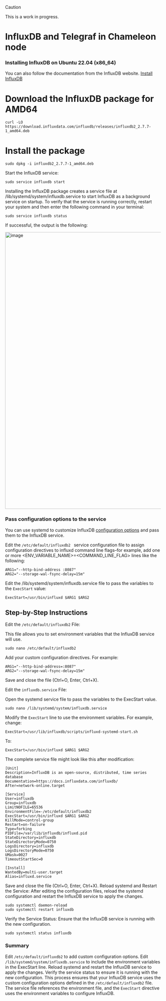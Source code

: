 > [!CAUTION]
> This is a work in progress.

# InfluxDB and Telegraf in Chameleon node

### Installing InfluxDB on Ubuntu 22.04 (x86_64)
You can also follow the documentation from the InfluxDB website. [Install InfluxDB](https://docs.influxdata.com/influxdb/v2/install/#download-and-install-influxdb-v2) 

# Download the InfluxDB package for AMD64
```
curl -LO https://download.influxdata.com/influxdb/releases/influxdb2_2.7.7-1_amd64.deb
```
# Install the package
```
sudo dpkg -i influxdb2_2.7.7-1_amd64.deb
```
Start the InfluxDB service:
```
sudo service influxdb start
```
Installing the InfluxDB package creates a service file at /lib/systemd/system/influxdb.service to start InfluxDB as a background service on startup.
To verify that the service is running correctly, restart your system and then enter the following command in your terminal:
```
sudo service influxdb status
```
If successful, the output is the following:

<img width="895" alt="image" src="https://github.com/user-attachments/assets/2fa25e8d-5ef9-45dc-bdb2-967b190c2acf">

### Pass configuration options to the service

You can use systemd to customize InfluxDB [configuration options](https://docs.influxdata.com/influxdb/v2/reference/config-options/#configuration-options) and pass them to the InfluxDB service.

Edit the ```/etc/default/influxdb2 ``` service configuration file to assign configuration directives to influxd command line flags–for example, add one or more <ENV_VARIABLE_NAME>=<COMMAND_LINE_FLAG> lines like the following:
```
ARG1="--http-bind-address :8087"
ARG2="--storage-wal-fsync-delay=15m"
```
Edit the /lib/systemd/system/influxdb.service file to pass the variables to the ```ExecStart``` value:
```
ExecStart=/usr/bin/influxd $ARG1 $ARG2
```

## Step-by-Step Instructions
Edit the ```/etc/default/influxdb2``` File:

This file allows you to set environment variables that the InfluxDB service will use.
```
sudo nano /etc/default/influxdb2
```
Add your custom configuration directives. For example:
```
ARG1="--http-bind-address=:8087"
ARG2="--storage-wal-fsync-delay=15m"
```
Save and close the file (Ctrl+O, Enter, Ctrl+X).

Edit the ```influxdb.service``` File:

Open the systemd service file to pass the variables to the ExecStart value.
```
sudo nano /lib/systemd/system/influxdb.service
```
Modify the ```ExecStart``` line to use the environment variables. For example, change:
```
ExecStart=/usr/lib/influxdb/scripts/influxd-systemd-start.sh
```
To:
```
ExecStart=/usr/bin/influxd $ARG1 $ARG2
```
The complete service file might look like this after modification:
```
[Unit]
Description=InfluxDB is an open-source, distributed, time series database
Documentation=https://docs.influxdata.com/influxdb/
After=network-online.target

[Service]
User=influxdb
Group=influxdb
LimitNOFILE=65536
EnvironmentFile=-/etc/default/influxdb2
ExecStart=/usr/bin/influxd $ARG1 $ARG2
KillMode=control-group
Restart=on-failure
Type=forking
PIDFile=/var/lib/influxdb/influxd.pid
StateDirectory=influxdb
StateDirectoryMode=0750
LogsDirectory=influxdb
LogsDirectoryMode=0750
UMask=0027
TimeoutStartSec=0

[Install]
WantedBy=multi-user.target
Alias=influxd.service
```
Save and close the file (Ctrl+O, Enter, Ctrl+X).
Reload systemd and Restart the Service:
After editing the configuration files, reload the systemd configuration and restart the InfluxDB service to apply the changes.
```
sudo systemctl daemon-reload
sudo systemctl restart influxdb
```
Verify the Service Status:
Ensure that the InfluxDB service is running with the new configuration.
```
sudo systemctl status influxdb
```
### Summary 
Edit ```/etc/default/influxdb2``` to add custom configuration options.
Edit ```/lib/systemd/system/influxdb.service``` to include the environment variables in the ExecStart line.
Reload systemd and restart the InfluxDB service to apply the changes.
Verify the service status to ensure it is running with the new configuration.
This process ensures that your InfluxDB service uses the custom configuration options defined in the ```/etc/default/influxdb2``` file. The service file references the environment file, and the ```ExecStart``` directive uses the environment variables to configure InfluxDB.
